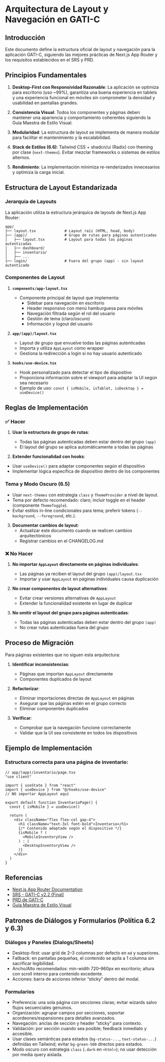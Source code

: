# Arquitectura de Layout y Navegación en GATI-C

## Introducción

Este documento define la estructura oficial de layout y navegación para la aplicación GATI-C, siguiendo las mejores prácticas de Next.js App Router y los requisitos establecidos en el SRS y PRD.

## Principios Fundamentales

1. **Desktop-First con Responsividad Razonable**: La aplicación se optimiza para escritorio (uso ~99%), garantiza una buena experiencia en tablets y una experiencia funcional en móviles sin comprometer la densidad y usabilidad en pantallas grandes.

2. **Consistencia Visual**: Todos los componentes y páginas deben mantener una apariencia y comportamiento coherentes siguiendo la Guía Maestra de Estilo Visual.

3. **Modularidad**: La estructura de layout se implementa de manera modular para facilitar el mantenimiento y la escalabilidad.
4. **Stack de Estilos (6.6)**: Tailwind CSS + shadcn/ui (Radix) con theming por clase (`next-themes`). Evitar mezclar frameworks o sistemas de estilos alternos.

5. **Rendimiento**: La implementación minimiza re-renderizados innecesarios y optimiza la carga inicial.

## Estructura de Layout Estandarizada

### Jerarquía de Layouts

La aplicación utiliza la estructura jerárquica de layouts de Next.js App Router:

```
app/
├── layout.tsx             # Layout raíz (HTML, head, body)
├── (app)/                 # Grupo de rutas para páginas autenticadas
│   ├── layout.tsx         # Layout para todas las páginas autenticadas
│   ├── dashboard/
│   ├── inventario/
│   ├── ...
├── login/                 # Fuera del grupo (app) - sin layout autenticado
```

### Componentes de Layout

1. **`components/app-layout.tsx`**
   - Componente principal de layout que implementa:
     - Sidebar para navegación en escritorio
     - Header responsivo con menú hamburguesa para móviles
     - Navegación filtrada según el rol del usuario
     - Gestión de tema (claro/oscuro)
     - Información y logout del usuario

2. **`app/(app)/layout.tsx`**
   - Layout de grupo que envuelve todas las páginas autenticadas
   - Importa y utiliza `AppLayout` como wrapper
   - Gestiona la redirección a login si no hay usuario autenticado

3. **`hooks/use-device.tsx`**
   - Hook personalizado para detectar el tipo de dispositivo
   - Proporciona información sobre el viewport para adaptar la UI según sea necesario
   - Ejemplo de uso: `const { isMobile, isTablet, isDesktop } = useDevice()`

## Reglas de Implementación

### ✅ Hacer

1. **Usar la estructura de grupo de rutas**:
   - Todas las páginas autenticadas deben estar dentro del grupo `(app)`
   - El layout del grupo se aplica automáticamente a todas las páginas

2. **Extender funcionalidad con hooks**:
- Usar `useDevice()` para adaptar componentes según el dispositivo
- Implementar lógica específica de dispositivo dentro de los componentes

### Tema y Modo Oscuro (6.5)
- Usar `next-themes` con estrategia `class` y `ThemeProvider` a nivel de layout.
- Tema por defecto recomendado: claro; incluir toggle en el header (componente `ThemeToggle`).
- Evitar estilos in-line condicionales para tema; preferir tokens (`--background`, `--foreground`, etc.).

3. **Documentar cambios de layout**:
   - Actualizar este documento cuando se realicen cambios arquitectónicos
   - Registrar cambios en el CHANGELOG.md

### ❌ No Hacer

1. **No importar `AppLayout` directamente en páginas individuales**:
   - Las páginas ya reciben el layout del grupo `(app)/layout.tsx`
   - Importar y usar `AppLayout` en páginas individuales causa duplicación

2. **No crear componentes de layout alternativos**:
   - Evitar crear versiones alternativas de `AppLayout`
   - Extender la funcionalidad existente en lugar de duplicar

3. **No omitir el layout del grupo para páginas autenticadas**:
   - Todas las páginas autenticadas deben estar dentro del grupo `(app)`
   - No crear rutas autenticadas fuera del grupo

## Proceso de Migración

Para páginas existentes que no siguen esta arquitectura:

1. **Identificar inconsistencias**:
   - Páginas que importan `AppLayout` directamente
   - Componentes duplicados de layout

2. **Refactorizar**:
   - Eliminar importaciones directas de `AppLayout` en páginas
   - Asegurar que las páginas estén en el grupo correcto
   - Eliminar componentes duplicados

3. **Verificar**:
   - Comprobar que la navegación funcione correctamente
   - Validar que la UI sea consistente en todos los dispositivos

## Ejemplo de Implementación

### Estructura correcta para una página de inventario:

```tsx
// app/(app)/inventario/page.tsx
"use client"

import { useState } from "react"
import { useDevice } from "@/hooks/use-device"
// NO importar AppLayout aquí

export default function InventarioPage() {
  const { isMobile } = useDevice()
  
  return (
    <div className="flex flex-col gap-4">
      <h1 className="text-3xl font-bold">Inventario</h1>
      {/* Contenido adaptado según el dispositivo */}
      {isMobile ? (
        <MobileInventoryView />
      ) : (
        <DesktopInventoryView />
      )}
    </div>
  )
}
```

## Referencias

- [Next.js App Router Documentation](https://nextjs.org/docs/app)
- [SRS - GATI-C v2.2 (Final)](./03-srs.md)
- [PRD de GATI-C](./02-prd.md)
- [Guía Maestra de Estilo Visual](./05-visual-style-guide.md) 

## Patrones de Diálogos y Formularios (Política 6.2 y 6.3)

### Diálogos y Paneles (Dialogs/Sheets)
- Desktop-first: usar grid de 2–3 columnas por defecto en `md` y superiores.
- Fallback: en pantallas pequeñas, el contenido se apila a 1 columna sin sacrificar legibilidad.
- Ancho/Alto recomendados: min-width 720–960px en escritorio; altura con scroll interno para contenido excedente.
- Acciones: barra de acciones inferior “sticky” dentro del modal.

### Formularios
- Preferencia: una sola página con secciones claras; evitar wizards salvo flujos secuenciales genuinos.
- Organización: agrupar campos por secciones, soportar acordeones/expansiones para detalles avanzados.
- Navegación: anclas de sección y header “sticky” para contexto.
- Validación: por sección cuando sea posible; feedback inmediato y accesible.
- Usar clases semánticas para estados (`bg-status-...`, `text-status-...`) definidas en Tailwind; evitar `bg-green-500` directos para estados.
- Modo oscuro con estrategia `class` (`.dark` en `<html>`); no usar detección por media query aislada.
